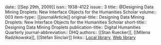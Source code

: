 date:: [[Sep 29th, 2009]]
issn:: 1938-4122
issue:: 3
title:: @Designing Data Mining Droplets: New Interface Objects for the Humanities Scholar
volume:: 003
item-type:: [[journalArticle]]
original-title:: Designing Data Mining Droplets: New Interface Objects for the Humanities Scholar
short-title:: Designing Data Mining Droplets
publication-title:: Digital Humanities Quarterly
journal-abbreviation:: DHQ
authors:: [[Stan Ruecker]], [[Milena Radzikowska]], [[Stéfan Sinclair]]
links:: [Local library](zotero://select/groups/2386895/items/H25JYZ8D), [Web library](https://www.zotero.org/groups/2386895/items/H25JYZ8D)
